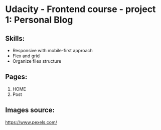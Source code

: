 # Udacity - Frontend course - project 1: Personal Blog

## Skills:

- Responsive with mobile-first approach
- Flex and grid
- Organize files structure

## Pages:

1. HOME
2. Post

## Images source:

https://www.pexels.com/
